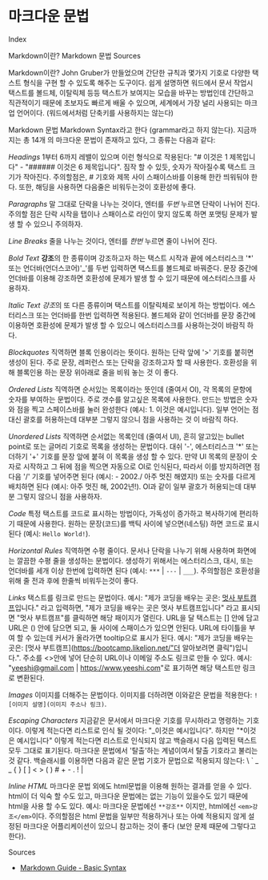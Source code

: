 # 마크다운 문법

Index

Markdown이란?
Markdown 문법
Sources

Markdown이란?
John Gruber가 만들었으며 간단한 규칙과 몇가지 기호로 다양한 택스트 형식을 구현 할 수 있도록 해주는 도구이다. 쉽게 설명하면 워드에서 문서 작업시 택스트를 볼드체, 이탈릭체 등등 택스트가 보여지는 모습을 바꾸는 방법인데 간단하고 직관적이기 때문에 초보자도 빠르게 배울 수 있으며, 세계에서 가장 널리 사용되는 마크업 언어이다. (워드에서처럼 단축키를 사용하지는 않는다)

Markdown 문법
Markdown Syntax라고 한다 (grammar라고 하지 않는다). 지금까지는 총 14개 의 마크다운 문법이 존재하고 있다, 그 종류는 다음과 같다:

_Headings_
1부터 6까지 레밸이 있으며 이런 형식으로 작용된다: "# 이것은 1 제목입니다" - "###### 이것은 6 제목입니다". 짐작 할 수 있듯, 숫자가 작아질수록 택스트 크기가 작아진다. 주의할점은, # 기호와 제목 사이 스패이스바를 이용해 한칸 띄워둬야 한다. 또한, 해딩을 사용하면 다음줄은 비워두는것이 호환성에 좋다.

_Paragraphs_
말 그대로 단락을 나누는 것이다, 엔터를 _두번_ 누르면 단락이 나뉘어 진다. 주의할 점은 단락 시작을 탭이나 스패이스로 라인이 맞지 않도록 하면 포맷팅 문제가 발생 할 수 있으니 주의하자.

_Line Breaks_
줄을 나누는 것이다, 엔터를 _한번_ 누르면 줄이 나뉘어 진다.

_Bold Text_
**강조**의 한 종류이며 강조하고자 하는 택스트 시작과 끝에 에스터리스크 '\*' 또는 언더바(언더스코어)'\_'를 두번 입력하면 택스트를 볼드체로 바꿔준다. 문장 중간에 언더바를 이용해 강조하면 호환성에
문제가 발생 할 수 있기 때문에 에스터리스크를 사용하자.

_Italic Text_
*강조*의 또 다른 종류이며 택스트를 이탈릭체로 보이게 하는 방법이다. 에스터리스크 또는 언더바를 한번 입력하면 적용된다. 볼드체와 같이 언더바를 문장 중간에 이용하면 호환성에 문제가 발생 할 수 있으니 에스터리스크를 사용하는것이 바람직 하다.

_Blockquotes_
직역하면 블록 인용이라는 뜻이다. 원하는 단락 앞에 '>' 기호를 붙히면 생성이 된다. 주로 문장, 레퍼런스 또는 단락을 강조하고자 할 때 사용한다. 호환성을 위해 블록인용 하는 문장 위아래로 줄을 비워 놓는 것 이 좋다.

_Ordered Lists_
직역하면 순서있는 목록이라는 뜻인데 (줄여서 Ol), 각 목록의 문항에 숫자를 부여하는 문법이다. 주로 갯수를 알고싶은 목록에 사용한다. 만드는 방법은 숫자와 점을 찍고 스페이스바를 눌러 완성한다 (예시: 1. 이것은 예시입니다). 일부 언어는 점 대신 괄호를 허용하는데 대부분 그렇지 않으니 점을 사용하는 것 이 바람직 하다.

_Unordered Lists_
직역하면 순서없는 목록인데 (줄여서 Ul), 흔히 알고있는 bullet point로 또는 글머리 기호로 목록을 생성하는 문법이다. 대쉬 '-', 에스터리스크 '\*' 또는 더하기 '+' 기호를 문장 앞에 붙혀 이 목록을 생성 할 수 있다. 만약 Ul 목록의 문장이 숫자로 시작하고 그 뒤에 점을 찍으면 자동으로 Ol로 인식된다, 따라서 이를 방지하려면 점 다음 '/' 기호를 넣어주면 된다 (예시: - 2002./ 아주 멋진 해였지!) 또는 숫자를 다르게 배치하면 된다 (예시: 아주 멋진 해, 2002년!). Ol과 같이 일부 괄호가 허용되는데 대부분 그렇지 않으니 점을 사용하자.

_Code_
특정 택스트를 코드로 표시하는 방법이다, 가독성이 증가하고 복사하기에 편리하기 때문에 사용한다. 원하는 문장(코드)를 백틱 사이에 넣으면(네스팅) 하면 코드로 표시된다 (예시: `Hello World!`).

_Horizontal Rules_
직역하면 수평 줄이다. 문서나 단락을 나누기 위해 사용하며 화면에는 깔끔한 수평 줄을 생성하는 문법이다. 생성하기 위해서는 에스터리스크, 대시, 또는 언더바를 세개 이상 한번에 입력하면 된다 (예시: `***` | `---` | `___`). 주의할점은 호환성을 위해 줄 전과 후에 한줄씩 비워두는것이 좋다.

_Links_
택스트를 링크로 만드는 문법이다. 예시: "제가 코딩을 배우는 곳은: [멋사 부트캠프](https://bootcamp.likelion.net/)입니다." 라고 입력하면, "제가 코딩을 배우는 곳은 멋사 부트캠프입니다" 라고 표시되면 "멋사 부트캠프"를 클릭하면 해당 패이지가 열린다. URL을 달 택스트는 [] 안에 담고 URL은 () 안에 담으면 되고, 둘 사이에 스패이스가 있으면 안된다. URL에 타이틀을 부여 할 수 있는데 커서가 올라가면 tooltip으로 표시가 된다. 예시: "제가 코딩을 배우는 곳은: [멋사 부트캠프](https://bootcamp.likelion.net/"더 알아보려면 클릭")입니다.". 주소를 <>안에 넣어 단순히 URL이나 이메일 주소도 링크로 만들 수 있다. 예시: "<yeeshi@gmail.com> | <https://www.yeeshi.com>"로 표기하면 해당 택스트만 링크로 변환된다.

_Images_
이미지를 더해주는 문법이다. 이미지를 더하려면 이와같은 문법을 적용한다: `![이미지 설명](이미지 주소나 링크)`.

_Escaping Characters_
지금같은 문서에서 마크다운 기호를 무시하라고 명령하는 기호이다. 이렇게 적는다면 리스트로 인식 될 것이다: "_이것은 예시입니다". 하지만 "\*이것은 예시입니다" 이렇게 적는다면 리스트로 인식되지 않고 백슬래시 다음 입력된 택스트 모두 그대로 표기된다. 마크다운 문법에서 '탈출'하는 계념이여서 탈출 기호라고 불리는 것 같다. 백슬래시를 이용하면 다음과 같은 문법 기호가 문법으로 적용되지 않는다: \ ` _ \_ { } [ ] < > ( ) # + - . ! |

_Inline HTML_
마크다운 문법 외에도 html문법을 이용해 원하는 결과를 얻을 수 있다. html이 더 익숙 할 수도 있고, 마크다운 문법에는 없는 기능이 있을수도 있기 때문에 html을 사용 할 수도 있다. 예시: 마크다운 문법에선 `**강조**` 이지만, html에선 `<em>강조</em>`이다. 주의할점은 html 문법을 일부만 적용하거나 또는 아예 적용되지 않게 설정된 마크다운 어플리케이션이 있으니 참고하는 것이 좋다 (보안 문제 때문에 그렇다고 한다).

Sources

- [Markdown Guide - Basic Syntax](https://www.markdownguide.org/basic-syntax/)

